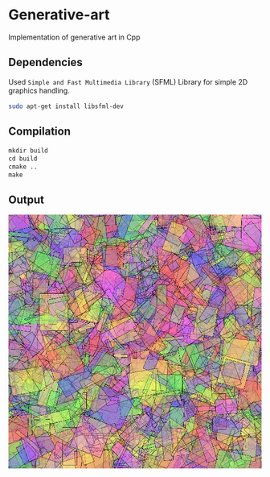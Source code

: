 # Generative-art

Implementation of generative art in Cpp

## Dependencies

Used `Simple and Fast Multimedia Library` (SFML) Library for simple 2D graphics handling.

```bash
sudo apt-get install libsfml-dev
```

## Compilation

```
mkdir build
cd build
cmake ..
make
```

## Output

![Vibrant](generated_art.png)
